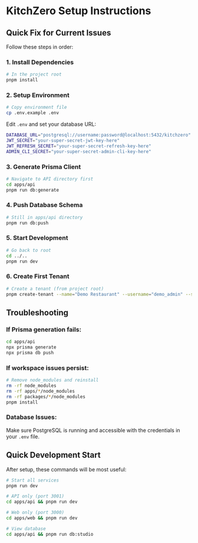 # KitchZero Setup Instructions

## Quick Fix for Current Issues

Follow these steps in order:

### 1. Install Dependencies
```bash
# In the project root
pnpm install
```

### 2. Setup Environment
```bash
# Copy environment file
cp .env.example .env
```

Edit `.env` and set your database URL:
```bash
DATABASE_URL="postgresql://username:password@localhost:5432/kitchzero"
JWT_SECRET="your-super-secret-jwt-key-here"
JWT_REFRESH_SECRET="your-super-secret-refresh-key-here"
ADMIN_CLI_SECRET="your-super-secret-admin-cli-key-here"
```

### 3. Generate Prisma Client
```bash
# Navigate to API directory first
cd apps/api
pnpm run db:generate
```

### 4. Push Database Schema
```bash
# Still in apps/api directory
pnpm run db:push
```

### 5. Start Development
```bash
# Go back to root
cd ../..
pnpm run dev
```

### 6. Create First Tenant
```bash
# Create a tenant (from project root)
pnpm create-tenant --name="Demo Restaurant" --username="demo_admin" --secret="your-super-secret-admin-cli-key-here"
```

## Troubleshooting

### If Prisma generation fails:
```bash
cd apps/api
npx prisma generate
npx prisma db push
```

### If workspace issues persist:
```bash
# Remove node_modules and reinstall
rm -rf node_modules
rm -rf apps/*/node_modules
rm -rf packages/*/node_modules
pnpm install
```

### Database Issues:
Make sure PostgreSQL is running and accessible with the credentials in your `.env` file.

## Quick Development Start

After setup, these commands will be most useful:

```bash
# Start all services
pnpm run dev

# API only (port 3001)
cd apps/api && pnpm run dev

# Web only (port 3000)
cd apps/web && pnpm run dev

# View database
cd apps/api && pnpm run db:studio
```